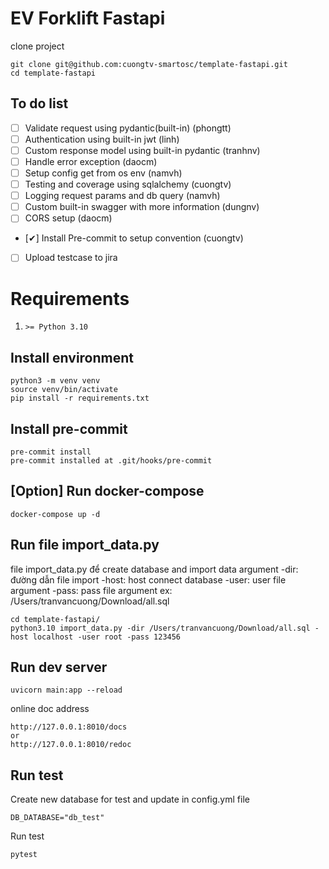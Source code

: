 # EV Forklift Fastapi
clone project
```
git clone git@github.com:cuongtv-smartosc/template-fastapi.git
cd template-fastapi
```

## To do list
- [ ] Validate request using pydantic(built-in) (phongtt)
- [ ] Authentication using built-in jwt (linh)
- [ ] Custom response model using built-in pydantic (tranhnv)
- [ ] Handle error exception (daocm)
- [ ] Setup config get from os env (namvh)
- [ ] Testing and coverage using sqlalchemy (cuongtv)
- [ ] Logging request params and db query (namvh)
- [ ] Custom built-in swagger with more information (dungnv)
- [ ] CORS setup (daocm)
- [✔] Install Pre-commit to setup convention (cuongtv)
- [ ] Upload testcase to jira

# Requirements
1. `>= Python 3.10`

## Install environment
```
python3 -m venv venv
source venv/bin/activate
pip install -r requirements.txt
```

## Install pre-commit
```
pre-commit install
pre-commit installed at .git/hooks/pre-commit
```

## [Option] Run docker-compose
```
docker-compose up -d
```
## Run file import_data.py
file import_data.py để create database and import data
argument -dir: đường dẫn file import
         -host: host connect database
         -user: user file argument
         -pass: pass file argument
ex: /Users/tranvancuong/Download/all.sql
```
cd template-fastapi/
python3.10 import_data.py -dir /Users/tranvancuong/Download/all.sql -host localhost -user root -pass 123456
```
## Run dev server
```
uvicorn main:app --reload
```

online doc address
```
http://127.0.0.1:8010/docs
or
http://127.0.0.1:8010/redoc
```

## Run test
Create new database for test and update in config.yml file
```
DB_DATABASE="db_test"
```
Run test
```
pytest
```
